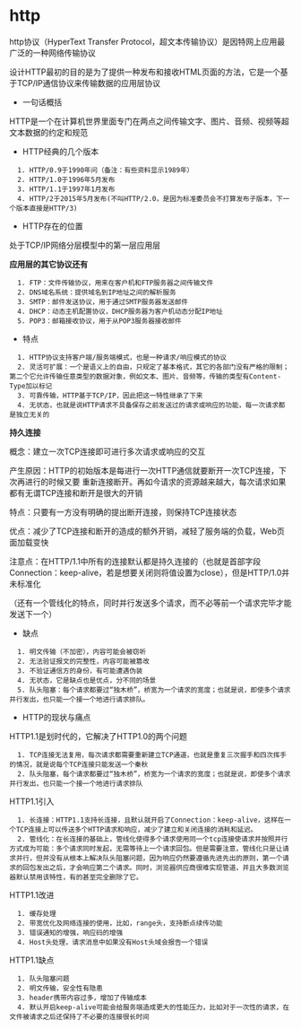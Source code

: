 # http

http协议（HyperText Transfer Protocol，超文本传输协议）是因特网上应用最广泛的一种网络传输协议

设计HTTP最初的目的是为了提供一种发布和接收HTML页面的方法，它是一个基于TCP/IP通信协议来传输数据的应用层协议

- 一句话概括

HTTP是一个在计算机世界里面专门在两点之间传输文字、图片、音频、视频等超文本数据的约定和规范

- HTTP经典的几个版本

```
  1. HTTP/0.9于1990年问（备注：有些资料显示1989年）
  2. HTTP/1.0于1996年5月发布
  3. HTTP/1.1于1997年1月发布
  4. HTTP/2于2015年5月发布(不叫HTTP/2.0，是因为标准委员会不打算发布子版本，下一个版本直接是HTTP/3)
```

- HTTP存在的位置

处于TCP/IP网络分层模型中的第一层应用层

**应用层的其它协议还有**

```
  1. FTP：文件传输协议，用来在客户机和FTP服务器之间传输文件
  2. DNS域名系统：提供域名到IP地址之间的解析服务
  3. SMTP：邮件发送协议，用于通过SMTP服务器发送邮件
  4. DHCP：动态主机配置协议，DHCP服务器为客户机动态分配IP地址
  5. POP3：邮箱接收协议，用于从POP3服务器接收邮件
```

- 特点

```
  1. HTTP协议支持客户端/服务端模式，也是一种请求/响应模式的协议
  2. 灵活可扩展：一个是语义上的自由，只规定了基本格式，其它的各部门没有严格的限制；第二个它允许传输任意类型的数据对象，例如文本、图片、音频等，传输的类型有Content-Type加以标记
  3. 可靠传输，HTTP基于TCP/IP，因此把这一特性继承了下来
  4. 无状态，也就是说HTTP请求不具备保存之前发送过的请求或响应的功能，每一次请求都是独立无关的
```

**持久连接**

概念：建立一次TCP连接即可进行多次请求或响应的交互

产生原因：HTTP的初始版本是每进行一次HTTP通信就要断开一次TCP连接，下次再进行的时候又要
重新连接断开。再如今请求的资源越来越大，每次请求如果都有无谓TCP连接和断开是很大的开销

特点：只要有一方没有明确的提出断开连接，则保持TCP连接状态

优点：减少了TCP连接和断开的造成的额外开销，减轻了服务端的负载，Web页面加载变快

注意点：在HTTP/1.1中所有的连接默认都是持久连接的（也就是首部字段Connection：keep-alive，若是想要关闭则将值设置为close），但是HTTP/1.0并未标准化

（还有一个管线化的特点，同时并行发送多个请求，而不必等前一个请求完毕才能发送下一个）

- 缺点

```
  1. 明文传输（不加密），内容可能会被窃听
  2. 无法验证报文的完整性，内容可能被篡改
  3. 不验证通信方的身份，有可能遭遇伪装
  4. 无状态，它是缺点也是优点，分不同的场景
  5. 队头阻塞：每个请求都要过“独木桥”，桥宽为一个请求的宽度；也就是说，即使多个请求并行发出，也只能一个接一个地进行请求排队。
```

- HTTP的现状与痛点

HTTP1.1是划时代的，它解决了HTTP1.0的两个问题

```
  1. TCP连接无法复用，每次请求都需要重新建立TCP通道，也就是重复三次握手和四次挥手的情况，就是说每个TCP连接只能发送一个秦秋
  2. 队头阻塞，每个请求都要过“独木桥”，桥宽为一个请求的宽度；也就是说，即使多个请求并行发出，也只能一个接一个地进行请求排队
```

HTTP1.1引入

```
  1. 长连接：HTTP1.1支持长连接，且默认就开启了Connection：keep-alive，这样在一个TCP连接上可以传送多个HTTP请求和响应，减少了建立和关闭连接的消耗和延迟。
  2. 管线化：在长连接的基础上，管线化使得多个请求使用同一个tcp连接使请求并按照并行方式成为可能：多个请求同时发起，无需等待上一个请求回包。但是需要注意，管线化只是让请求并行，但并没有从根本上解决队头阻塞问题，因为响应仍然要遵循先进先出的原则，第一个请求的回包发出之后，才会响应第二个请求。同时，浏览器供应商很难实现管道，并且大多数浏览器默认禁用该特性，有的甚至完全删除了它。
```

HTTP1.1改进

```
  1. 缓存处理
  2. 带宽优化及网络连接的使用，比如，range头，支持断点续传功能
  3. 错误通知的增强，响应码的增强
  4. Host头处理，请求消息中如果没有Host头域会报告一个错误
```

HTTP1.1缺点

```
  1. 队头阻塞问题
  2. 明文传输，安全性有隐患
  3. header携带内容过多，增加了传输成本
  4. 默认开启keep-alive可能会给服务端造成更大的性能压力，比如对于一次性的请求，在文件被请求之后还保持了不必要的连接很长时间
```
